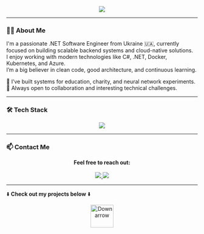 <p align="center">
  <img src="https://readme-typing-svg.herokuapp.com?font=Fira+Code&pause=1000&color=08D0F7&width=500&lines=Hi+there+%F0%9F%91%8B,+I'm+Oleksandr+Maslov;.NET+Software+Engineer" />
</p>

---

### 👨‍💻 About Me

I'm a passionate .NET Software Engineer from Ukraine 🇺🇦, currently focused on building scalable backend systems and cloud-native solutions.  
I enjoy working with modern technologies like C#, .NET, Docker, Kubernetes, and Azure.  
I’m a big believer in clean code, good architecture, and continuous learning.

🔬 I’ve built systems for education, charity, and neural network experiments.  
🚀 Always open to collaboration and interesting technical challenges.

---

### 🛠️ Tech Stack

<p align="center">
  <a href="https://skillicons.dev">
    <img src="https://skillicons.dev/icons?i=githubactions,docker,kubernetes,arch,aws,azure,gcp,cs,dotnet,html,css,react,notion,obsidian" />
  </a>
</p>

---

### 📫 Contact Me

<p align="center">
  <strong>Feel free to reach out:</strong><br><br>

  <a href="https://linkedin.com/in/oleksandr-maslov-main">
    <img src="https://img.shields.io/badge/LinkedIn-0077B5?style=for-the-badge&logo=linkedin&logoColor=white" />
  </a>
  
  <a href="mailto:aleksandr.maslov.job@gmail.com">
    <img src="https://img.shields.io/badge/Gmail-D14836?style=for-the-badge&logo=gmail&logoColor=white" />
  </a>

</p>

---

⬇️ **Check out my projects below** ⬇️

<p align="center">
  <img src="https://raw.githubusercontent.com/aleen42/PersonalWiki/master/images/arrow-down.gif" width="60" height="60" alt="Down arrow" />
</p>
